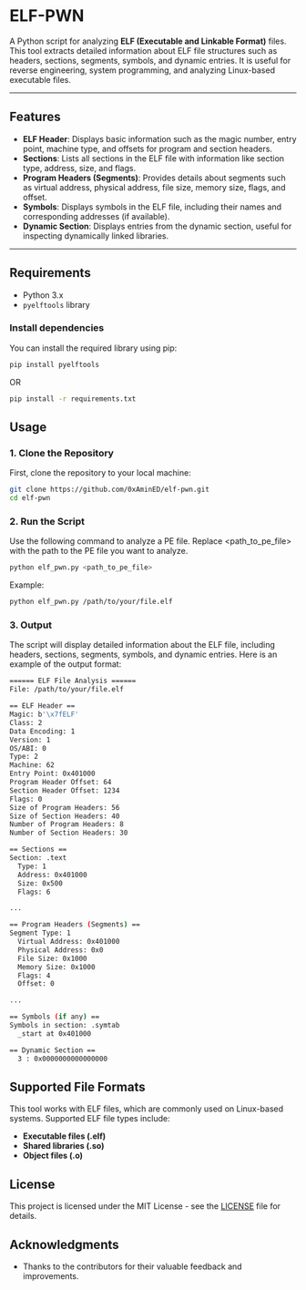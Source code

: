 # ELF-PWN

A Python script for analyzing **ELF (Executable and Linkable Format)** files. This tool extracts detailed information about ELF file structures such as headers, sections, segments, symbols, and dynamic entries. It is useful for reverse engineering, system programming, and analyzing Linux-based executable files.

---

## Features

- **ELF Header**: Displays basic information such as the magic number, entry point, machine type, and offsets for program and section headers.
- **Sections**: Lists all sections in the ELF file with information like section type, address, size, and flags.
- **Program Headers (Segments)**: Provides details about segments such as virtual address, physical address, file size, memory size, flags, and offset.
- **Symbols**: Displays symbols in the ELF file, including their names and corresponding addresses (if available).
- **Dynamic Section**: Displays entries from the dynamic section, useful for inspecting dynamically linked libraries.

---

## Requirements

- Python 3.x
- `pyelftools` library

### Install dependencies

You can install the required library using pip:

```bash
pip install pyelftools
```
OR
```bash
pip install -r requirements.txt
```

## Usage

### 1. Clone the Repository
First, clone the repository to your local machine:

```bash
git clone https://github.com/0xAminED/elf-pwn.git
cd elf-pwn
```
### 2. Run the Script
Use the following command to analyze a PE file. Replace <path_to_pe_file> with the path to the PE file you want to analyze.
```bash
python elf_pwn.py <path_to_pe_file>
```
Example:
```bash
python elf_pwn.py /path/to/your/file.elf
```
### 3. Output
The script will display detailed information about the ELF file, including headers, sections, segments, symbols, and dynamic entries. Here is an example of the output format:

```bash
====== ELF File Analysis ======
File: /path/to/your/file.elf

== ELF Header ==
Magic: b'\x7fELF'
Class: 2
Data Encoding: 1
Version: 1
OS/ABI: 0
Type: 2
Machine: 62
Entry Point: 0x401000
Program Header Offset: 64
Section Header Offset: 1234
Flags: 0
Size of Program Headers: 56
Size of Section Headers: 40
Number of Program Headers: 8
Number of Section Headers: 30

== Sections ==
Section: .text
  Type: 1
  Address: 0x401000
  Size: 0x500
  Flags: 6

...

== Program Headers (Segments) ==
Segment Type: 1
  Virtual Address: 0x401000
  Physical Address: 0x0
  File Size: 0x1000
  Memory Size: 0x1000
  Flags: 4
  Offset: 0

...

== Symbols (if any) ==
Symbols in section: .symtab
  _start at 0x401000

== Dynamic Section ==
  3 : 0x0000000000000000

```

## Supported File Formats
This tool works with ELF files, which are commonly used on Linux-based systems. Supported ELF file types include:
- **Executable files (.elf)**
- **Shared libraries (.so)**
- **Object files (.o)**


## License
This project is licensed under the MIT License - see the [LICENSE](LICENSE) file for details.


## Acknowledgments

- Thanks to the contributors for their valuable feedback and improvements.
